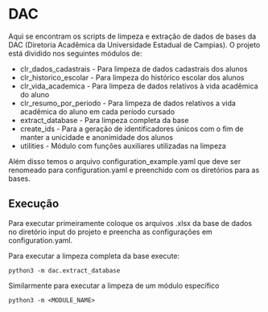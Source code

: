 # DAC

Aqui se encontram os scripts de limpeza e extração de dados de bases da DAC (Diretoria Acadêmica da Universidade Estadual de Campias). O projeto está dividido nos seguintes módulos de:

- clr_dados_cadastrais - Para limpeza de dados cadastrais dos alunos
- clr_historico_escolar - Para limpeza do histórico escolar dos alunos
- clr_vida_academica - Para limpeza de dados relativos à vida acadêmica do aluno
- clr_resumo_por_periodo - Para limpeza de dados relativos a vida acadêmica do aluno em cada período cursado
- extract_database - Para limpeza completa da base
- create_ids - Para a geração de identificadores únicos com o fim de manter a unicidade e anonimidade dos alunos
- utilities - Módulo com funções auxiliares utilizadas na limpeza

Além disso temos o arquivo configuration_example.yaml que deve ser renomeado para configuration.yaml e preenchido com os diretórios para as bases.

## Execução
Para executar primeiramente coloque os arquivos .xlsx da base de dados no diretório input do projeto e preencha as configurações em configuration.yaml.


Para executar a limpeza completa da base execute:
```
python3 -m dac.extract_database
```

Similarmente para executar a limpeza de um módulo específico
```
python3 -m <MODULE_NAME>
```
